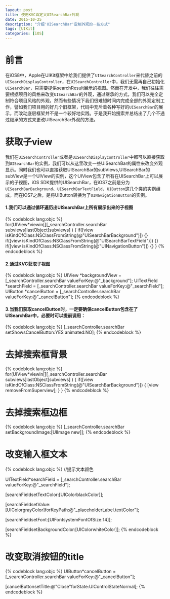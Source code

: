 ```yaml
---
layout: post
title: 使用KVC自定义UISearchBar外观
date: 2015-10-25
description: "介绍'UISearchBar'定制外观的一些方式"
tags: [UIKit]
categories: [iOS]
---
```


# 前言
在iOS8中，Apple在UIKit框架中给我们提供了`UISearchController`来代替之前的`UISearchDisplayController`，在`UISearchController`中，我们无需再自己初始化`UISearchBar`，只需要提供searchResult展示的视图。然而在开发中，我们往往需要根据项目的风格来改变`UISearchBar`的外观，通过继承的方式，我们可以完全定制符合项目风格的外观，然而有些情况下我们很难短时间内完成全部的外观定制工作，譬如我们项目用的好几个旧框架，代码中充斥着各种写好的`UISearchBar`的展示，而改动底层框架并不是一个较好地实践。于是我开始搜索并总结出了几个不通过继承的方式来更改UISearchBar外观的方法。
<!-- more -->
# 获取子view
我们在`UISearchController`或者是`UISearchDisplayController`中都可以直接获取到`UISearchBar`的实例，我们可以从这里改变一些UISearchBar的属性来改变外观显示。同时我们也可以直接获取UISearchBar的subViews,UISearchBar的subView是一个UIView的实例，这个UIView包含了所有在UISearchBar上可以展示的子视图，iOS SDK提供的UISearchBar，在iOS7之前是分为`UISearchBarBackground`、`UISearchBarTextField`、`UIButton`这几个类的实例组成，而在iOS7之后，是将UIButton转换为了`UINavigationButton`的实例。

#### 1.我们可以通过循环遍历出UISearchBar上所有展示出来的子视图
{% codeblock lang:objc %}
for(UIView*viewin[[[_searchController.searchBar subviews]lastObject]subviews] ) {
	if([view isKindOfClass:NSClassFromString(@"UISearchBarBackground")]) {}
	if([view isKindOfClass:NSClassFromString(@"UISearchBarTextField")]) {}
	if([view isKindOfClass:NSClassFromString(@"UINavigationButton")]) {}
}
{% endcodeblock %}

#### 2.通过KVC获取子视图
{% codeblock lang:objc %}
UIView *backgroundView = [_searchController.searchBar valueForKey:@"_background"];
UITextField *searchField = [_searchController.searchBar valueForKey:@"_searchField"];
UIButton *cancelButton = [_searchController.searchBar valueForKey:@"_cancelButton"];
{% endcodeblock %}

#### 3.当我们获取cancelButton时，一定要确保cancelButton包含在了UISearchBar中，必要时可以提前调用：
{% codeblock lang:objc %}
[_searchController.searchBar setShowsCancelButton:YES animated:NO];
{% endcodeblock %}

# 去掉搜索框背景
{% codeblock lang:objc %}
for(UIView*viewin[[[_searchController.searchBar subviews]lastObject]subviews] ) {
	if([view isKindOfClass:NSClassFromString(@"UISearchBarBackground")]) {
		[view removeFromSuperview];
	}
}
{% endcodeblock %}

# 去掉搜索框边框
{% codeblock lang:objc %}
[_searchController.searchBar setBackgroundImage:[UIImage new]];
{% endcodeblock %}

# 改变输入框文本
{% codeblock lang:objc %}
//提示文本颜色

UITextField*searchField = [_searchController.searchBar valueForKey:@"_searchField"];

[searchFieldsetTextColor:[UIColorblackColor]];

[searchFieldsetValue:[UIColorgrayColor]forKeyPath:@"_placeholderLabel.textColor"];

[searchFieldsetFont:[UIFontsystemFontOfSize:14]];

[searchFieldsetBackgroundColor:[UIColorwhiteColor]];
{% endcodeblock %}

# 改变取消按钮的title
{% codeblock lang:objc %}
UIButton*cancelButton = [_searchController.searchBar valueForKey:@"_cancelButton"];

[cancelButtonsetTitle:@"Close"forState:UIControlStateNormal];
{% endcodeblock %}